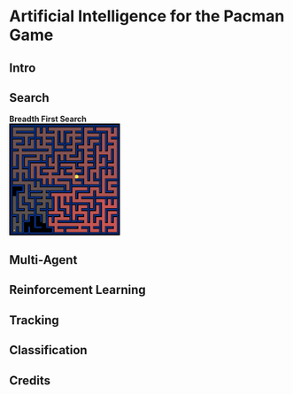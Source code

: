 # Artificial Intelligence for the Pacman Game

## Intro

## Search
**Breadth First Search**
</br>
<img src="/search/imgs/BFS.png" alt="BFS" width="200px"/>
## Multi-Agent

## Reinforcement Learning

## Tracking

## Classification

## Credits
